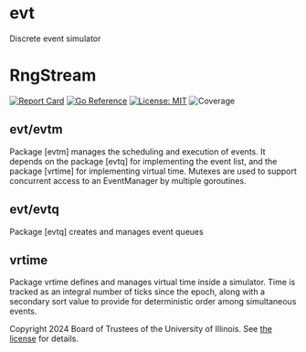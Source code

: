 # evt
Discrete event simulator

# RngStream

[![Report Card](https://goreportcard.com/badge/github.com/iti/evt)](https://goreportcard.com/report/github.com/iti/evt) 
[![Go Reference](https://pkg.go.dev/badge/github.com/iti/evt.svg)](https://pkg.go.dev/github.com/iti/evt) 
[![License: MIT](https://img.shields.io/badge/License-MIT-yellow.svg)](https://opensource.org/licenses/MIT)
![Coverage](https://img.shields.io/badge/Coverage-0.0%25-red)

## evt/evtm

Package [evtm] manages the scheduling and execution of events.
It depends on the package [evtq] for implementing the event list,
and the package [vrtime] for implementing virtual time.
Mutexes are used to support concurrent access to an EventManager
by multiple goroutines.


## evt/evtq

Package [evtq] creates and manages event queues

## vrtime

Package vrtime defines and manages virtual time inside a simulator.
Time is tracked as an integral number of ticks since
the epoch, along with a secondary sort value to provide for
deterministic order among simultaneous events.

Copyright 2024 Board of Trustees of the University of Illinois.
See [the license](LICENSE) for details.
